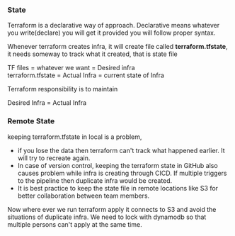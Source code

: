 ### State

Terraform is a declarative way of approach. Declarative means whatever you write(declare) you will get it provided you will follow proper syntax.

Whenever terraform creates infra, it will create file called **terraform.tfstate**, it needs someway to track what it created, that is state file

TF files = whatever we want = Desired infra <br />
terraform.tfstate = Actual Infra = current state of Infra

Terraform responsibility is to maintain

Desired Infra = Actual Infra

### Remote State

keeping terraform.tfstate in local is a problem, 

* if you lose the data then terraform can't track what happened earlier. It will try to recreate again.
* In case of version control, keeping the terraform state in GitHub also causes problem while infra is creating through CICD. If multiple triggers to the pipeline then duplicate infra would be created.
* It is best practice to keep the state file in remote locations like S3 for better collaboration between team members.

Now where ever we run terraform apply it connects to S3 and avoid the situations of duplicate infra. We need to lock with dynamodb so that multiple persons can't apply at the same time.
